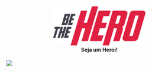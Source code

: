 <h4 align="center">
<img src="./logo3x.png" width="250px" /><br>
 <b>Seja um Heroi!</b>
</h4>

<img align="center" src="https://github.com/CahMoura/be-the-hero/blob/master/Be%20the%20Hero%20-%20Google%20Chrome%202020-04-10%2022-23-24.mp4"></img>

